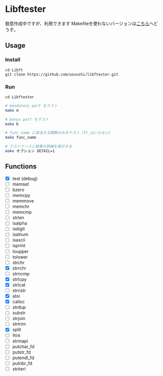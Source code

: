 # Libftester
鋭意作成中ですが、利用できます
Makefileを使わないバージョンは[こちら](https://github.com/uosushi/libftester/tree/a8923ef93477d8ead6ee9985e31af9bab7198617)へどうぞ。

## Usage
### Install
```
cd Libft
git clone https://github.com/uosushi/libftester.git
```
### Run
```
cd Libftester
```
```bash
# mandatory part をテスト
make m

# bonus part をテスト
make b

# func_name に該当する関数のみをテスト（ft_はいらない）
make func_name

# テストケースと結果の詳細を表示する
make オプション DETAIL=1
```

## Functions
- [x] test (debug)
- [ ] memset
- [ ] bzero
- [ ] memcpy
- [ ] memmove
- [ ] memchr
- [ ] memcmp
- [ ] strlen
- [ ] isalpha
- [ ] isdigit
- [ ] isalnum
- [ ] isascii
- [ ] isprint
- [ ] toupper
- [ ] tolower
- [ ] strchr
- [x] strrchr
- [ ] strncmp
- [x] strlcpy
- [x] strlcat
- [ ] strnstr
- [x] atoi
- [x] calloc
- [ ] strdup
- [ ] substr
- [ ] strjoin
- [ ] strtrim
- [x] split
- [ ] itoa
- [ ] strmapi
- [ ] putchar_fd
- [ ] putstr_fd
- [ ] putendl_fd
- [ ] putnbr_fd
- [ ] striteri
